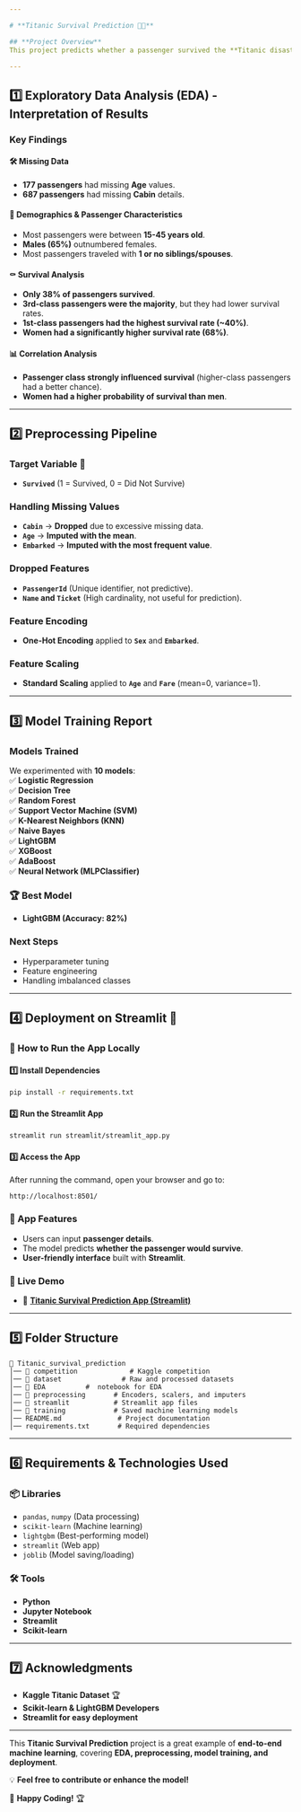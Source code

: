```yaml
---

# **Titanic Survival Prediction 🚢💡**

## **Project Overview**
This project predicts whether a passenger survived the **Titanic disaster** using **machine learning**. The dataset was preprocessed, analyzed, and used to train multiple models. The best-performing model, **LightGBM**, was deployed as a **Streamlit web application**.

---
```


## **1️⃣ Exploratory Data Analysis (EDA) - Interpretation of Results**  

### **Key Findings**  

#### 🛠 **Missing Data**  
- **177 passengers** had missing **Age** values.  
- **687 passengers** had missing **Cabin** details.  

#### 👥 **Demographics & Passenger Characteristics**  
- Most passengers were between **15-45 years old**.  
- **Males (65%)** outnumbered females.  
- Most passengers traveled with **1 or no siblings/spouses**.  

#### ⚰️ **Survival Analysis**  
- **Only 38% of passengers survived**.  
- **3rd-class passengers were the majority**, but they had lower survival rates.  
- **1st-class passengers had the highest survival rate (~40%)**.  
- **Women had a significantly higher survival rate (68%)**.  

#### 📊 **Correlation Analysis**  
- **Passenger class strongly influenced survival** (higher-class passengers had a better chance).  
- **Women had a higher probability of survival than men**.  

---

## **2️⃣ Preprocessing Pipeline**  

### **Target Variable** 🎯  
- **`Survived`** (1 = Survived, 0 = Did Not Survive)  

### **Handling Missing Values**  
- **`Cabin`** → **Dropped** due to excessive missing data.  
- **`Age`** → **Imputed with the mean**.  
- **`Embarked`** → **Imputed with the most frequent value**.  

### **Dropped Features**  
- **`PassengerId`** (Unique identifier, not predictive).  
- **`Name` and `Ticket`** (High cardinality, not useful for prediction).  

### **Feature Encoding**  
- **One-Hot Encoding** applied to **`Sex`** and **`Embarked`**.  

### **Feature Scaling**  
- **Standard Scaling** applied to **`Age`** and **`Fare`** (mean=0, variance=1).  

---

## **3️⃣ Model Training Report**  

### **Models Trained**  
We experimented with **10 models**:  
✅ **Logistic Regression**  
✅ **Decision Tree**  
✅ **Random Forest**  
✅ **Support Vector Machine (SVM)**  
✅ **K-Nearest Neighbors (KNN)**  
✅ **Naive Bayes**  
✅ **LightGBM**  
✅ **XGBoost**  
✅ **AdaBoost**  
✅ **Neural Network (MLPClassifier)**  

### **🏆 Best Model**  
- **LightGBM (Accuracy: 82%)**  

### **Next Steps**  
- Hyperparameter tuning  
- Feature engineering  
- Handling imbalanced classes  

---

## **4️⃣ Deployment on Streamlit 🚀**  

### **📌 How to Run the App Locally**
#### **1️⃣ Install Dependencies**
```bash
pip install -r requirements.txt
```

#### **2️⃣ Run the Streamlit App**
```bash
streamlit run streamlit/streamlit_app.py
```

#### **3️⃣ Access the App**
After running the command, open your browser and go to:
```
http://localhost:8501/
```

### **📌 App Features**
- Users can input **passenger details**.
- The model predicts **whether the passenger would survive**.
- **User-friendly interface** built with **Streamlit**.

### **📌 Live Demo**
- 🚀 **[Titanic Survival Prediction App (Streamlit)](https://your-streamlit-app-url.com)**  

---

## **5️⃣ Folder Structure**  

```
📂 Titanic_survival_prediction
│── 📂 competition             # Kaggle competition
│── 📂 dataset               # Raw and processed datasets  
│── 📂 EDA          #  notebook for EDA  
│── 📂 preprocessing       # Encoders, scalers, and imputers  
│── 📂 streamlit           # Streamlit app files  
│── 📂 training            # Saved machine learning models  
│── README.md              # Project documentation  
│── requirements.txt       # Required dependencies  
```

---

## **6️⃣ Requirements & Technologies Used**  

### **📦 Libraries**  
- `pandas`, `numpy` (Data processing)  
- `scikit-learn` (Machine learning)  
- `lightgbm` (Best-performing model)  
- `streamlit` (Web app)  
- `joblib` (Model saving/loading)  

### **🛠 Tools**  
- **Python**  
- **Jupyter Notebook**  
- **Streamlit**  
- **Scikit-learn**  

---

## **7️⃣ Acknowledgments**  
- **Kaggle Titanic Dataset** 🏆  
- **Scikit-learn & LightGBM Developers**  
- **Streamlit for easy deployment**  

---

This **Titanic Survival Prediction** project is a great example of **end-to-end machine learning**, covering **EDA, preprocessing, model training, and deployment**.  

💡 **Feel free to contribute or enhance the model!**  

🚀 **Happy Coding!** 🏆